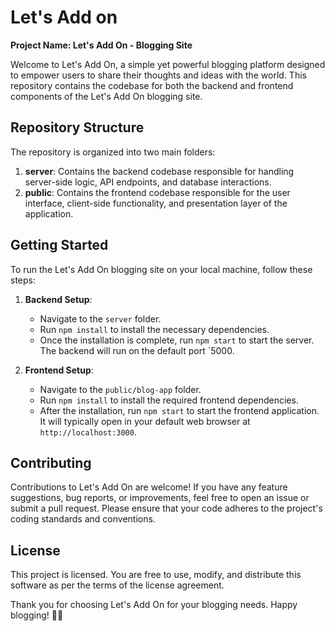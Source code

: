 # Let's Add on
**Project Name: Let's Add On - Blogging Site**

Welcome to Let's Add On, a simple yet powerful blogging platform designed to empower users to share their thoughts and ideas with the world. This repository contains the codebase for both the backend and frontend components of the Let's Add On blogging site.

## Repository Structure

The repository is organized into two main folders:

1. **server**: Contains the backend codebase responsible for handling server-side logic, API endpoints, and database interactions.
2. **public**: Contains the frontend codebase responsible for the user interface, client-side functionality, and presentation layer of the application.

## Getting Started

To run the Let's Add On blogging site on your local machine, follow these steps:

1. **Backend Setup**:
   - Navigate to the `server` folder.
   - Run `npm install` to install the necessary dependencies.
   - Once the installation is complete, run `npm start` to start the server. The backend will run on the default port `5000.

2. **Frontend Setup**:
   - Navigate to the `public/blog-app` folder.
   - Run `npm install` to install the required frontend dependencies.
   - After the installation, run `npm start` to start the frontend application. It will typically open in your default web browser at `http://localhost:3000`.

## Contributing

Contributions to Let's Add On are welcome! If you have any feature suggestions, bug reports, or improvements, feel free to open an issue or submit a pull request. Please ensure that your code adheres to the project's coding standards and conventions.

## License

This project is licensed. You are free to use, modify, and distribute this software as per the terms of the license agreement.

Thank you for choosing Let's Add On for your blogging needs. Happy blogging! 🚀📝

